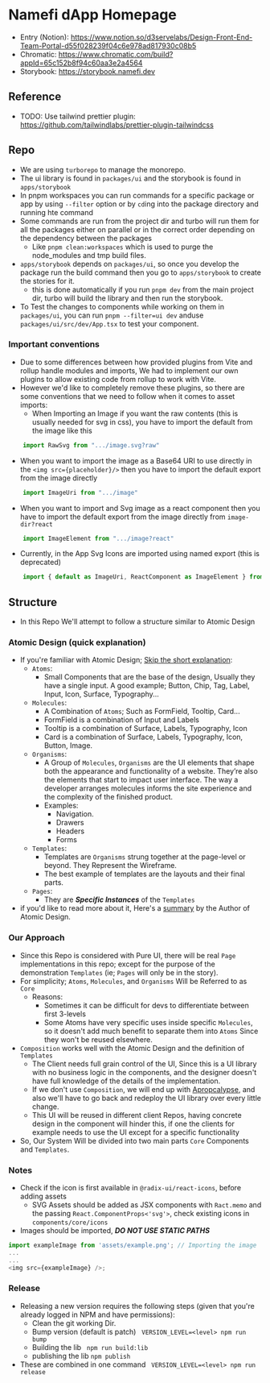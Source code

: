 # Namefi dApp Homepage
- Entry (Notion): https://www.notion.so/d3servelabs/Design-Front-End-Team-Portal-d55f028239f04c6e978ad817930c08b5
- Chromatic: https://www.chromatic.com/build?appId=65c152b8f94c60aa3e2a4564
- Storybook: https://storybook.namefi.dev

## Reference
- TODO: Use tailwind prettier plugin: https://github.com/tailwindlabs/prettier-plugin-tailwindcss

## Repo
- We are using `turborepo` to manage the monorepo.
- The ui library is found in `packages/ui` and the storybook is found in `apps/storybook`
- In pnpm workspaces you can run commands for a specific package or app by using `--filter` option or by `cd`ing into the package directory and running hte command
- Some commands are run from the project dir and turbo will run them for all the packages either on parallel or in the correct order depending on the dependency between the packages
  - Like `pnpm clean:workspaces` which is used to purge the node_modules and tmp build files.
- `apps/storybook` depends on `packages/ui`, so once you develop the package run the build command then you go to `apps/storybook` to create the stories for it.
  - this is done automatically if you run `pnpm dev` from the main project dir, turbo will build the library and then run the storybook.
- To Test the changes to components while working on them in `packages/ui`, you can run `pnpm --filter=ui dev` anduse `packages/ui/src/dev/App.tsx` to test your component.

### Important conventions
- Due to some differences between how provided plugins from Vite and rollup handle modules and imports, We had to implement our own plugins to allow existing code from rollup to work with Vite.
- However we'd like to completely remove these plugins, so there are some conventions that we need to follow when it comes to asset imports:
  - When Importing an Image if you want the raw contents (this is usually needed for svg in css), you have to import the default from the image like this  
```ts
    import RawSvg from ".../image.svg?raw"
```
  - When you want to import the image as a Base64 URI to use directly in the `<img src={placeholder}/>` then you have to import the default export from the image directly
```ts
    import ImageUri from ".../image" 
```
  - When you want to import and Svg image as a react component then you have to import the default export from the image directly from `image-dir?react` 
```ts
    import ImageElement from ".../image?react" 
```
  - Currently, in the App Svg Icons are imported using named export (this is deprecated)
```ts
    import { default as ImageUri, ReactComponent as ImageElement } from ".../image" 
```

## Structure

- In this Repo We'll attempt to follow a structure similar to Atomic Design
### Atomic Design (quick explanation)
- If you're familiar with Atomic Design; [Skip the short explanation](#our-approach): 
  - `Atoms`: 
    - Small Components that are the base of the design, Usually they have a single input. A good example; Button, Chip, Tag, Label, Input, Icon, Surface, Typography...
  - `Molecules`: 
    - A Combination of `Atoms`; Such as FormField, Tooltip, Card...
    - FormField is a combination of Input and Labels
    - Tooltip is a combination of Surface, Labels, Typography, Icon
    - Card is a combination of Surface, Labels, Typography, Icon, Button, Image.
  - `Organisms`:
    - A Group of `Molecules`, `Organisms` are the UI elements that shape both the appearance and functionality of a website. They’re also the elements that start to impact user interface. The way a developer arranges molecules informs the site experience and the complexity of the finished product.
    - Examples:
      - Navigation.
      - Drawers
      - Headers
      - Forms
  - `Templates`:
    - Templates are `Organisms` strung together at the page-level or beyond. They Represent the Wireframe.
    - The best example of templates are the layouts and their final parts.
  - `Pages`:
    - They are ***Specific Instances*** of the `Templates`
- if you'd like to read more about it, Here's a [summary](https://bradfrost.com/blog/post/atomic-web-design/#molecules) by the Author of Atomic Design.

### Our Approach
- Since this Repo is considered with Pure UI, there will be real `Page` implementations in this repo; except for the purpose of the demonstration `Templates` (ie; `Pages` will only be in the story).
- For simplicity; `Atoms`, `Molecules`, and `Organisms` Will be Referred to as `Core`
  - Reasons:
    - Sometimes it can be difficult for devs to differentiate between first 3-levels
    - Some Atoms have very specific uses inside specific `Molecules`, so it doesn't add much benefit to separate them into `Atoms` Since they won't be reused elsewhere.
- `Composition` works well with the Atomic Design and the definition of `Templates`
  - The Client needs full grain control of the UI, Since this is a UI library with no business logic in the components, and the designer doesn't have full knowledge of the details of the implementation.
  - If we don't use `Composition`, we will end up with [Apropcalypse](https://fbohorqu.medium.com/a-react-pattern-to-avoid-apropcalypse-b1d58a4639d2), and also we'll have to go back and redeploy the UI library over every little change.
  - This UI will be reused in different client Repos, having concrete design in the component will hinder this, if one the clients for example needs to use the UI except for a specific functionality  
- So, Our System Will be divided into two main parts `Core` Components and `Templates`.


### Notes
- Check if the icon is first available in `@radix-ui/react-icons`, before adding assets
  - SVG Assets should be added as JSX components with `Ract.memo` and the passing `React.ComponentProps<'svg'>`, check existing icons in `components/core/icons`
- Images should be imported, ***DO NOT USE STATIC PATHS***
```typescript jsx
import exampleImage from 'assets/example.png'; // Importing the image
...
...
<img src={exampleImage} />;
```

### Release
- Releasing a new version requires the following steps (given that you're already logged in NPM and have permissions):
  - Clean the git working Dir.
  - Bump version (default is patch) ``` VERSION_LEVEL=<level> npm run bump```
  - Building the lib ``` npm run build:lib```
  - publishing the lib ``` npm publish ```
- These are combined in one command ``` VERSION_LEVEL=<level> npm run release```